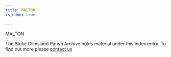 ```yaml
---
title: MALTON
is_name: true

---
```


MALTON


The Stoke Climsland Parish Archive holds material under this index entry. To find out more please [contact us](/contact/)
